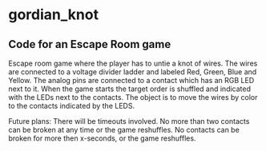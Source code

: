 # gordian_knot
Code for an Escape Room game
----
   Escape room game where the player has to untie a knot of wires.
   The wires are connected to a voltage divider ladder and labeled Red, Green, Blue and Yellow.
   The analog pins are connected to a contact which has an RGB LED next to it.
   When the game starts the target order is shuffled and indicated with the LEDs next to the contacts.
   The object is to move the wires by color to the contacts indicated by the LEDS.

   Future plans:
   There will be timeouts involved.
   No more than two contacts can be broken at any time or the game reshuffles.
   No contacts can be broken for more then x-seconds, or the game reshuffles.

